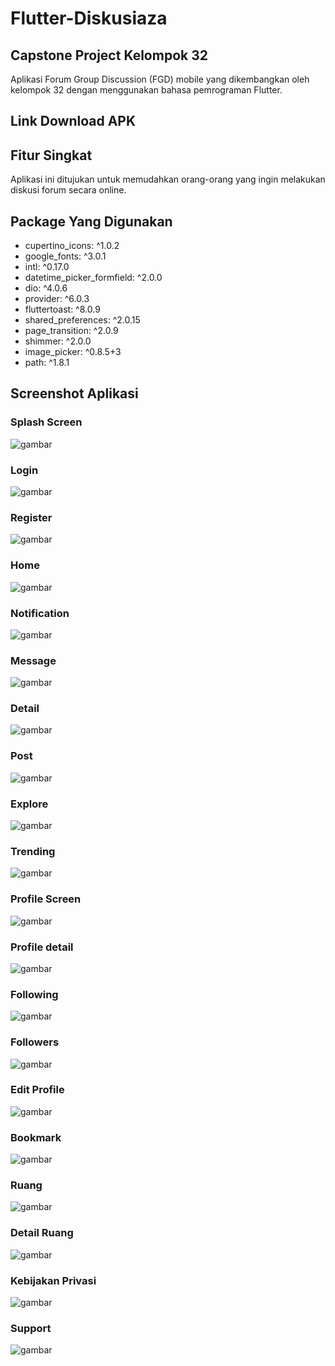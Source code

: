 # Flutter-Diskusiaza
## Capstone Project Kelompok 32

Aplikasi Forum Group Discussion (FGD) mobile yang dikembangkan oleh kelompok 32 dengan menggunakan bahasa pemrograman Flutter.

## Link Download APK



## Fitur Singkat

Aplikasi ini ditujukan untuk memudahkan orang-orang yang ingin melakukan diskusi forum secara online.

## Package Yang Digunakan

- cupertino_icons: ^1.0.2
- google_fonts: ^3.0.1
- intl: ^0.17.0
- datetime_picker_formfield: ^2.0.0
- dio: ^4.0.6
- provider: ^6.0.3
- fluttertoast: ^8.0.9
- shared_preferences: ^2.0.15
- page_transition: ^2.0.9
- shimmer: ^2.0.0
- image_picker: ^0.8.5+3
- path: ^1.8.1

## Screenshot Aplikasi

### Splash Screen
![gambar](./screenshots/splash-screen.jpg)

### Login
![gambar](./screenshots/login-screen.jpg)

### Register
![gambar](./screenshots/register-screen.jpg)

### Home
![gambar](./screenshots/home-screen.jpg)

### Notification
![gambar](./screenshots/notification.jpg)
### Message
![gambar](./screenshots/message.jpg)
### Detail
![gambar](./screenshots/detail.jpg)
### Post
![gambar](./screenshots/post.jpg)

### Explore
![gambar](./screenshots/explore-screen.jpg)

### Trending
![gambar](./screenshots/trending-screen.jpg)

### Profile Screen
![gambar](./screenshots/profile-screen.jpg)

### Profile detail
![gambar](./screenshots/profile-detail.jpg)

### Following
![gambar](./screenshots/following.jpg)

### Followers
![gambar](./screenshots/follower.jpg)

### Edit Profile
![gambar](./screenshots/edit-profile.jpg)

### Bookmark
![gambar](./screenshots/bookmark.jpg)

### Ruang
![gambar](./screenshots/ruang.jpg)

### Detail Ruang
![gambar](./screenshots/profile(01).jpg)

### Kebijakan Privasi
![gambar](./screenshots/kebijakan-privasi.jpg)

### Support
![gambar](./screenshots/support.jpg)